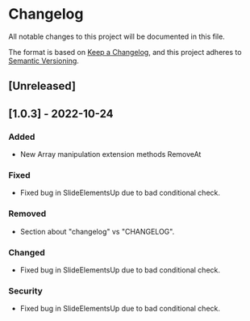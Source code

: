 # Changelog
All notable changes to this project will be documented in this file.

The format is based on [Keep a Changelog](https://keepachangelog.com/en/1.0.0/),
and this project adheres to [Semantic Versioning](https://semver.org/spec/v2.0.0.html).

## [Unreleased]

## [1.0.3] - 2022-10-24
### Added
- New Array manipulation extension methods RemoveAt

### Fixed
- Fixed bug in SlideElementsUp due to bad conditional check.

### Removed
- Section about "changelog" vs "CHANGELOG".

### Changed
- Fixed bug in SlideElementsUp due to bad conditional check.

### Security
- Fixed bug in SlideElementsUp due to bad conditional check.